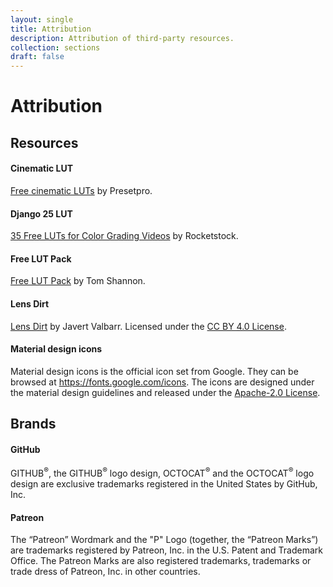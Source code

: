 ```yaml
---
layout: single
title: Attribution
description: Attribution of third-party resources.
collection: sections
draft: false
---
```


# Attribution

## Resources

#### Cinematic LUT

[Free cinematic LUTs](https://www.freepresets.com/product/free-luts-cinematic/) by Presetpro.

#### Django 25 LUT

[35 Free LUTs for Color Grading Videos](https://www.rocketstock.com/free-after-effects-templates/35-free-luts-for-color-grading-videos/) by Rocketstock.

#### Free LUT Pack

[Free LUT Pack](https://forums.unrealengine.com/community/community-content-tools-and-tutorials/19151-lut-table-pack?48641-LUT-Table-Pack=) by Tom Shannon.

#### Lens Dirt

[Lens Dirt](https://www.inscapedigital.com/lens-dirt) by Javert Valbarr. Licensed under the [CC BY 4.0 License](http://creativecommons.org/licenses/by/4.0/).

#### Material design icons

Material design icons is the official icon set from Google. They can be browsed at https://fonts.google.com/icons. The icons are designed under the material design guidelines and released under the [Apache-2.0 License](https://github.com/google/material-design-icons/blob/master/LICENSE).

## Brands

#### GitHub

GITHUB<sup>&reg;</sup>, the GITHUB<sup>&reg;</sup> logo design, OCTOCAT<sup>&reg;</sup> and the OCTOCAT<sup>&reg;</sup> logo design are exclusive trademarks registered in the United States by GitHub, Inc.

#### Patreon

The “Patreon” Wordmark and the "P" Logo (together, the “Patreon Marks”) are trademarks registered by Patreon, Inc. in the U.S. Patent and Trademark Office. The Patreon Marks are also registered trademarks, trademarks or trade dress of Patreon, Inc. in other countries.
